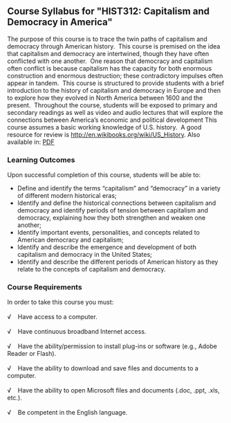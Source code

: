 Course Syllabus for "HIST312: Capitalism and Democracy in America"
------------------------------------------------------------------

The purpose of this course is to trace the twin paths of capitalism and
democracy through American history.  This course is premised on the idea
that capitalism and democracy are intertwined, though they have often
conflicted with one another.  One reason that democracy and capitalism
often conflict is because capitalism has the capacity for both enormous
construction and enormous destruction; these contradictory impulses
often appear in tandem.  This course is structured to provide students
with a brief introduction to the history of capitalism and democracy in
Europe and then to explore how they evolved in North America between
1600 and the present.  Throughout the course, students will be exposed
to primary and secondary readings as well as video and audio lectures
that will explore the connections between America’s economic and
political development This course assumes a basic working knowledge of
U.S. history.  A good resource for review is
<http://en.wikibooks.org/wiki/US_History>. Also available in:
[PDF](http://upload.wikimedia.org/wikipedia/commons/7/7c/US_History.pdf)

### Learning Outcomes

Upon successful completion of this course, students will be able to:  
  

-   Define and identify the terms “capitalism” and “democracy” in a
    variety of different modern historical eras;
-   Identify and define the historical connections between capitalism
    and democracy and identify periods of tension between capitalism and
    democracy, explaining how they both strengthen and weaken one
    another;
-   Identify important events, personalities, and concepts related to
    American democracy and capitalism;
-   Identify and describe the emergence and development of both
    capitalism and democracy in the United States;
-   Identify and describe the different periods of American history as
    they relate to the concepts of capitalism and democracy.

### Course Requirements

In order to take this course you must:  
    
 √    Have access to a computer.  
    
 √    Have continuous broadband Internet access.  
    
 √    Have the ability/permission to install plug-ins or software (e.g.,
Adobe Reader or Flash).  
    
 √    Have the ability to download and save files and documents to a
computer.  
    
 √    Have the ability to open Microsoft files and documents (.doc,
.ppt, .xls, etc.).  
    
 √    Be competent in the English language.  
        

